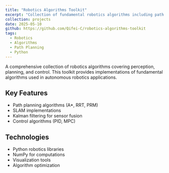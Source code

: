 ```yaml
---
title: "Robotics Algorithms Toolkit"
excerpt: "Collection of fundamental robotics algorithms including path planning, SLAM, and control"
collection: projects
date: 2025-05-10
github: https://github.com/Qifei-C/robotics-algorithms-toolkit
tags:
  - Robotics
  - Algorithms
  - Path Planning
  - Python
---
```


A comprehensive collection of robotics algorithms covering perception, planning, and control. This toolkit provides implementations of fundamental algorithms used in autonomous robotics applications.

## Key Features
- Path planning algorithms (A*, RRT, PRM)
- SLAM implementations
- Kalman filtering for sensor fusion
- Control algorithms (PID, MPC)

## Technologies
- Python robotics libraries
- NumPy for computations
- Visualization tools
- Algorithm optimization